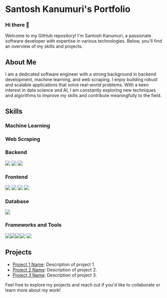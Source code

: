 
# Santosh Kanumuri's Portfolio
### Hi there 👋
Welcome to my GitHub repository! I'm Santosh Kanumuri, a passionate software developer with expertise in various technologies. Below, you'll find an overview of my skills and projects.

## About Me
I am a dedicated software engineer with a strong background in backend development, machine learning, and web scraping. I enjoy building robust and scalable applications that solve real-world problems. With a keen interest in data science and AI, I am constantly exploring new techniques and algorithms to improve my skills and contribute meaningfully to the field.

## Skills

### Machine Learning

### Web Scraping

### Backend
<img src="https://img.icons8.com/color/48/000000/java-coffee-cup-logo.png"/> <img src="https://img.icons8.com/color/48/000000/python.png"/> <img src="https://img.icons8.com/color/48/000000/nodejs.png"/> 

### Frontend
<img src="https://img.icons8.com/color/48/000000/html-5.png"/> <img src="https://img.icons8.com/color/48/000000/css3.png"/> <img src="https://img.icons8.com/color/48/000000/javascript.png"/> <img src="https://img.icons8.com/color/48/000000/react-native.png"/> 

### Database
<img src="https://img.icons8.com/color/48/000000/mysql.png"/> 

### Frameworks and Tools
<img src="https://img.icons8.com/color/48/000000/django.png"/><img src="https://img.icons8.com/ios-filled/50/000000/selenium-test-automation.png"/><img src="https://img.icons8.com/color/48/000000/git.png"/><img src="https://img.icons8.com/ios-filled/50/000000/api.png"/> <img src="https://img.icons8.com/color/48/000000/linux.png"/> 

## Projects
- [Project 1 Name](link-to-project1): Description of project 1.
- [Project 2 Name](link-to-project2): Description of project 2.
- [Project 3 Name](link-to-project3): Description of project 3.

Feel free to explore my projects and reach out if you'd like to collaborate or learn more about my work!
